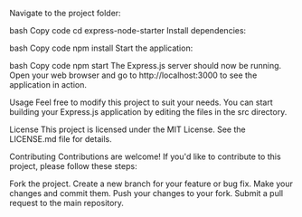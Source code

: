 Navigate to the project folder:

bash
Copy code
cd express-node-starter
Install dependencies:

bash
Copy code
npm install
Start the application:

bash
Copy code
npm start
The Express.js server should now be running. Open your web browser and go to http://localhost:3000 to see the application in action.

Usage
Feel free to modify this project to suit your needs. You can start building your Express.js application by editing the files in the src directory.

License
This project is licensed under the MIT License. See the LICENSE.md file for details.

Contributing
Contributions are welcome! If you'd like to contribute to this project, please follow these steps:

Fork the project.
Create a new branch for your feature or bug fix.
Make your changes and commit them.
Push your changes to your fork.
Submit a pull request to the main repository.
